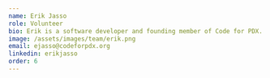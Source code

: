 ```yaml
---
name: Erik Jasso
role: Volunteer
bio: Erik is a software developer and founding member of Code for PDX. He volunteers on our RecordSponge project.
image: /assets/images/team/erik.png
email: ejasso@codeforpdx.org
linkedin: erikjasso
order: 6
---
```

